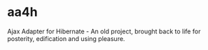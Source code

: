 # aa4h
Ajax Adapter for Hibernate - An old project, brought back to life for posterity, edification and using pleasure.
